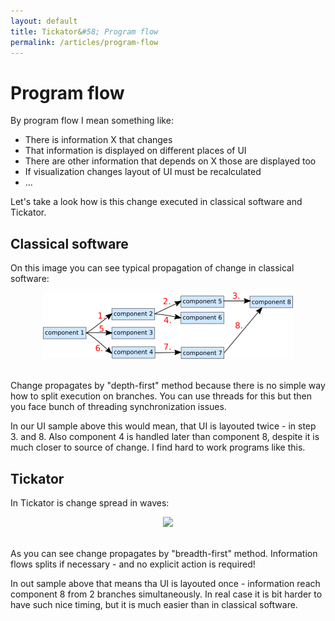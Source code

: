 ```yaml
---
layout: default
title: Tickator&#58; Program flow
permalink: /articles/program-flow
---
```


Program flow
============

By program flow I mean something like:

*   There is information X that changes
*   That information is displayed on different places of UI
*   There are other information that depends on X those are displayed too
*   If visualization changes layout of UI must be recalculated
*   ...

Let's take a look how is this change executed in classical software and Tickator.

Classical software
------------------

On this image you can see typical propagation of change in classical software:

<center>
  <img src="/img/classic-flow.png"/>
</center>
<br/>

Change propagates by "depth-first" method because there is no simple way how to split execution on branches. You can use threads for this but then you face bunch of threading synchronization issues.

In our UI sample above this would mean, that UI is layouted twice - in step 3. and 8. Also component 4 is handled later than component 8, despite it is much closer to source of change. I find hard to work programs like this.

Tickator
--------

In Tickator is change spread in waves:

<center>
  <img src="/img/ticlet-flow.png"/>
</center>
<br/>

As you can see change propagates by "breadth-first" method. Information flows splits if necessary - and no explicit action is required!

In out sample above that means tha UI is layouted once - information reach component 8 from 2 branches simultaneously. In real case it is bit harder to have such nice timing, but it is much easier than in classical software.
